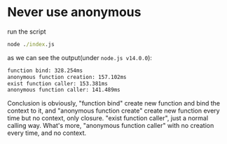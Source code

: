 # Never use anonymous

run the script

```cmd
node ./index.js
```

as we can see the output(under `node.js v14.0.0`):

```cmd
function bind: 328.254ms
anonymous function creation: 157.102ms
exist function caller: 153.381ms
anonymous function caller: 141.489ms
```

Conclusion is obviously, 
"function bind" create new function and bind the context to it,
and "anonymous function create" create new function every time but no context, only closure.
"exist function caller", just a normal calling way.
What's more, "anonymous function caller" with no creation every time, and no context.
